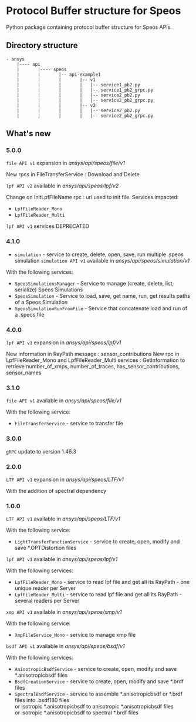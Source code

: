 # Protocol Buffer structure for Speos
Python package containing protocol buffer structure for Speos APIs.
## Directory structure
    - ansys
        |---- api
        |       |---- speos
        |       |       |-- api-example1
        |       |       |       |-- v1
        |       |       |       |   |-- service1_pb2.py
        |       |       |       |   |-- service1_pb2_grpc.py
        |       |       |       |   |-- service2_pb2.py
        |       |       |       |   |-- service2_pb2_grpc.py
        |       |       |       |-- v2
        |       |       |       |   |-- service2_pb2.py
        |       |       |       |   |-- service2_pb2_grpc.py

## What's new
### 5.0.0
`file API v1` expansion in *ansys/api/speos/file/v1*

New rpcs in FileTransferService : Download and Delete

`lpf API v2` available in *ansys/api/speos/lpf/v2*

Change on InitLpfFileName rpc : uri used to init file. Services impacted:
* `LpfFileReader_Mono`
* `LpfFileReader_Multi`

`lpf API v1` services DEPRECATED

### 4.1.0
* `simulation` - service to create, delete, open, save, run multiple .speos simulation
`simulation API v1` available in *ansys/api/speos/simulation/v1*

With the following services:
 * `SpeosSimulationsManager` - Service to manage (create, delete, list, serialize) Speos Simulations
 * `SpeosSimulation` - Service to load, save, get name, run, get results paths of a Speos Simulation
 * `SpeosSimulationRunFromFile` - Service that concatenate load and run of a .speos file

### 4.0.0
`lpf API v1` expansion in *ansys/api/speos/lpf/v1*

New information in RayPath message : sensor_contributions
New rpc in LpfFileReader_Mono and LpfFileReader_Multi services : GetInformation to retrieve number_of_xmps, number_of_traces, has_sensor_contributions, sensor_names

### 3.1.0
`file API v1` available in *ansys/api/speos/file/v1*

With the following service:
* `FileTransferService` - service to transfer file

### 3.0.0
`gRPC` update to version 1.46.3

### 2.0.0
`LTF API v1` expansion in *ansys/api/speos/LTF/v1*

With the addition of spectral dependency

### 1.0.0
`LTF API v1` available in *ansys/api/speos/LTF/v1*

With the following service:
* `LightTransferFunctionService` - service to create, open, modify and save *.OPTDistortion files


`lpf API v1` available in *ansys/api/speos/lpf/v1*

With the following services:
 * `LpfFileReader_Mono`  - service to read lpf file and get all its RayPath - one unique reader per Server
 * `LpfFileReader_Multi` - service to read lpf file and get all its RayPath - several readers per Server


`xmp API v1` available in *ansys/api/speos/xmp/v1*

With the following service:
 * `XmpFileService_Mono` - service to manage xmp file


`bsdf API v1` available in *ansys/api/speos/bsdf/v1*

With the following services:
 * `AnisotropicBsdfService` - service to create, open, modify and save *.anisotropicbsdf files
 * `BsdfCreationService` - service to create, open, modify and save *.brdf files
 * `SpectralBsdfService` - service to assemble *.anisotropicbsdf or *.brdf files into .bsdf180 files<br/>
   or isotropic *.anisotropicbsdf to anisotropic *.anisotropicbsdf files<br/>
   or isotropic *.anisotropicbsdf to spectral *.brdf files

